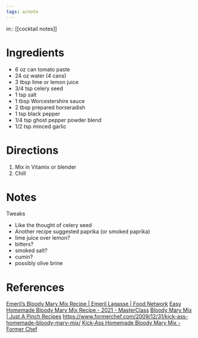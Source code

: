 ```yaml
---
tags: a/note
---
```

in:: [[cocktail notes]]

# Ingredients
* 6 oz can tomato paste
* 24 oz water (4 cans)
* 3 tbsp lime or lemon juice
* 3/4 tsp celery seed
* 1 tsp salt
* 1 tbsp Worcestershire sauce
* 2 tbsp prepared horseradish
* 1 tsp black pepper
* 1/4 tsp ghost pepper powder blend
* 1/2 tsp minced garlic

# Directions
1. Mix in Vitamix or blender
2. Chill

# Notes
Tweaks
* Like the thought of celery seed
* Another recipe suggested paprika (or smoked paprika)
* lime juice over lemon?
* bitters?
* smoked salt?
* cumin?
* possibly olive brine

# References
[Emeril’s Bloody Mary Mix Recipe | Emeril Lagasse | Food Network](https://www.foodnetwork.com/recipes/emeril-lagasse/emerils-bloody-mary-mix-3646339)
[Easy Homemade Bloody Mary Mix Recipe - 2021 - MasterClass](https://www.masterclass.com/articles/easy-homemade-bloody-mary-mix-recipe#homemade-bloody-mary-mix-recipe)
[Bloody Mary Mix | Just A Pinch Recipes](https://www.justapinch.com/recipes/drink/cocktail/bloody-mary-mix.html)
https://www.formerchef.com/2009/12/31/kick-ass-homemade-bloody-mary-mix/
[Kick-Ass Homemade Bloody Mary Mix - Former Chef](https://www.formerchef.com/2009/12/31/kick-ass-homemade-bloody-mary-mix/)
